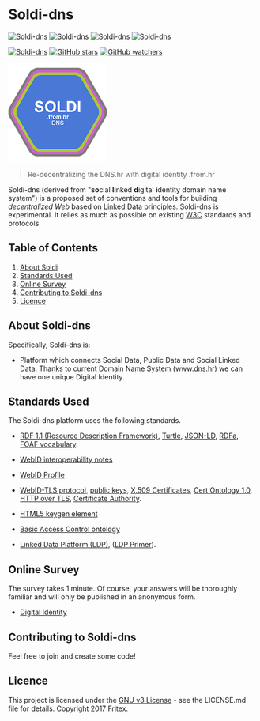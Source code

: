 # Soldi-dns

[![Soldi-dns](https://img.shields.io/badge/SOLDI--DNS-development-blue.svg)](https://github.com/fritexvz/soldi-dns) [![Soldi-dns](https://img.shields.io/aur/license/yaourt.svg)]() [![Soldi-dns](https://img.shields.io/travis/rust-lang/rust.svg)]() [![Soldi-dns](https://img.shields.io/badge/version-1.0.0.-orange.svg)]()

[![Soldi-dns](https://img.shields.io/github/forks/badges/shields.svg?style=social&label=Fork)]() [![GitHub stars](https://img.shields.io/github/stars/badges/shields.svg?style=social&label=Star)]() [![GitHub watchers](https://img.shields.io/github/watchers/badges/shields.svg?style=social&label=Watch)]()

![Soldi-dns Logo](https://github.com/fritexvz/soldi-dns/blob/master/logo/soldi_200.png)

> Re-decentralizing the DNS.hr with digital identity .from.hr

Soldi-dns (derived from "**so**cial **li**nked **d**igital **i**dentity domain name system") is a proposed set of
conventions and tools for building *decentralized Web* based on
[Linked Data](http://www.w3.org/DesignIssues/LinkedData.html) principles. Soldi-dns is experimental. It relies as much as possible on existing
[W3C](http://www.w3.org/) standards and protocols.

## Table of Contents

1. [About Soldi](#about-soldi-dns)
2. [Standards Used](#standards-used)
3. [Online Survey](#online-survey)
4. [Contributing to Soldi-dns](#contributing-to-soldi-dns)
5. [Licence](#licence)

## About Soldi-dns

Specifically, Soldi-dns is:

* Platform which connects Social Data, Public Data and Social Linked Data. Thanks to current Domain Name System (www.dns.hr) we can have one unique Digital Identity. 

## Standards Used

The Soldi-dns platform uses the following standards.

* [RDF 1.1 (Resource Description Framework)](http://www.w3.org/RDF/), 
  [Turtle](http://www.w3.org/TR/turtle/), 
  [JSON-LD](http://www.w3.org/TR/json-ld/), 
  [RDFa](http://www.w3.org/TR/rdfa-primer/), 
  [FOAF vocabulary](http://xmlns.com/foaf/0.1/).

*
  [WebID interoperability notes](http://www.w3.org/2005/Incubator/webid/wiki/Identity_Interoperability)

* [WebID Profile](http://www.w3.org/2005/Incubator/webid/spec/identity/#dfn-webid_profile)

* [WebID-TLS protocol](http://www.w3.org/2005/Incubator/webid/spec/tls/), 
  [public keys](https://en.wikipedia.org/wiki/Public-key_cryptography), 
  [X.509 Certificates](https://en.wikipedia.org/wiki/X.509), 
  [Cert Ontology 1.0](http://www.w3.org/ns/auth/cert), 
  [HTTP over TLS](https://tools.ietf.org/html/rfc2818), 
  [Certificate Authority](https://en.wikipedia.org/wiki/Certificate_authority).

* [HTML5 keygen element](http://www.w3.org/TR/html5/forms.html#the-keygen-element)

* [Basic Access Control ontology](http://www.w3.org/ns/auth/acl)

* [Linked Data Platform (LDP)](http://www.w3.org/TR/ldp/), 
  ([LDP Primer](http://www.w3.org/TR/ldp-primer/)).

## Online Survey

   The survey takes 1 minute. Of course, your answers will be thoroughly familiar and will only be published in an anonymous form.
   
 * [Digital Identity](https://goo.gl/forms/nozW7gXDzRCMx8ks2)

## Contributing to Soldi-dns

  Feel free to join and create some code!

## Licence

 This project is licensed under the [GNU v3 License](https://www.gnu.org/licenses/gpl-3.0.en.html) - see the LICENSE.md file for details.
 Copyright 2017 Fritex.
